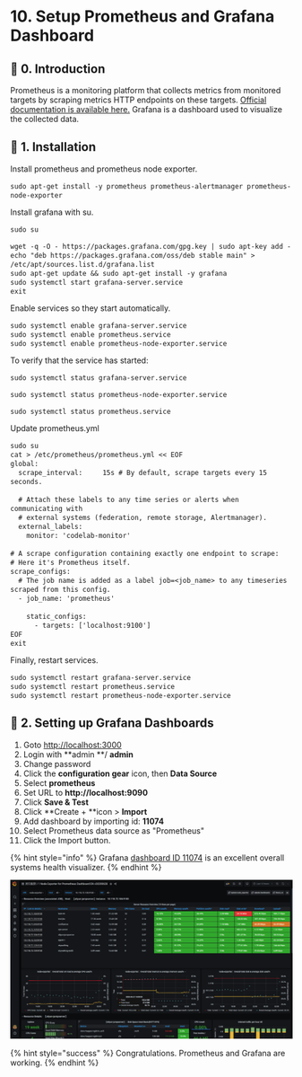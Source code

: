 # 10. Setup Prometheus and Grafana Dashboard

## :crystal_ball: 0. Introduction

Prometheus is a monitoring platform that collects metrics from monitored targets by scraping metrics HTTP endpoints on these targets. [Official documentation is available here.](https://prometheus.io/docs/introduction/overview/) Grafana is a dashboard used to visualize the collected data.

## :hatching_chick: 1. Installation

Install prometheus and prometheus node exporter.

```
sudo apt-get install -y prometheus prometheus-alertmanager prometheus-node-exporter 
```

Install grafana with su.

```
sudo su
```

```
wget -q -O - https://packages.grafana.com/gpg.key | sudo apt-key add -
echo "deb https://packages.grafana.com/oss/deb stable main" > /etc/apt/sources.list.d/grafana.list
sudo apt-get update && sudo apt-get install -y grafana
sudo systemctl start grafana-server.service
exit
```

Enable services so they start automatically.

```
sudo systemctl enable grafana-server.service
sudo systemctl enable prometheus.service
sudo systemctl enable prometheus-node-exporter.service
```

To verify that the service has started:

```
sudo systemctl status grafana-server.service
```

```
sudo systemctl status prometheus-node-exporter.service
```

```
sudo systemctl status prometheus.service
```

Update prometheus.yml

```
sudo su
cat > /etc/prometheus/prometheus.yml << EOF
global:
  scrape_interval:     15s # By default, scrape targets every 15 seconds.

  # Attach these labels to any time series or alerts when communicating with
  # external systems (federation, remote storage, Alertmanager).
  external_labels:
    monitor: 'codelab-monitor'

# A scrape configuration containing exactly one endpoint to scrape:
# Here it's Prometheus itself.
scrape_configs:
  # The job name is added as a label job=<job_name> to any timeseries scraped from this config.
  - job_name: 'prometheus'

    static_configs:
      - targets: ['localhost:9100']
EOF
exit
```

Finally, restart services.

```
sudo systemctl restart grafana-server.service
sudo systemctl restart prometheus.service
sudo systemctl restart prometheus-node-exporter.service
```

## :signal_strength: 2. Setting up Grafana Dashboards 

1. Goto [http://localhost:3000](http://localhost:3000)
2. Login with **admin **/ **admin**
3. Change password
4. Click the **configuration gear** icon, then **Data Source**
5. Select **prometheus**
6. Set URL to **http://localhost:9090**
7. Click **Save & Test**
8. Click **Create + **icon > **Import**
9. Add dashboard by importing id: **11074**
10. Select Prometheus data source as "Prometheus"
11. Click the Import button.

{% hint style="info" %}
Grafana [dashboard ID 11074](https://grafana.com/grafana/dashboards/11074) is an excellent overall systems health visualizer.
{% endhint %}

![Grafana dashboard](../../../.gitbook/assets/grafana.png)

{% hint style="success" %}
Congratulations. Prometheus and Grafana are working.
{% endhint %}
